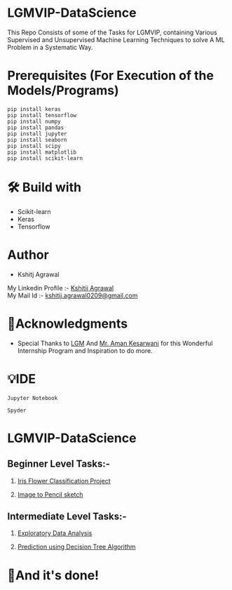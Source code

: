 # LGMVIP-DataScience
This Repo Consists of some of the Tasks for LGMVIP, containing Various Supervised and Unsupervised Machine Learning Techniques to solve A ML Problem in a Systematic Way.
# Prerequisites (For Execution of the Models/Programs)
```
pip install keras
pip install tensorflow
pip install numpy
pip install pandas
pip install jupyter
pip install seaborn
pip install scipy
pip install matplotlib
pip install scikit-learn
```

# 🛠 Build with 
* Scikit-learn
* Keras
* Tensorflow

# Author 
* Kshitj Agrawal

My Linkedin Profile :- [Kshitij Agrawal](https://www.linkedin.com/in/kshitij-agrawal-3a557814b/)<br>
My Mail Id :- kshitij.agrawal0209@gmail.com

# 🙏Acknowledgments
* Special Thanks to [LGM](https://www.linkedin.com/company/letsgrowmore/) And [Mr. Aman Kesarwani](https://www.linkedin.com/in/~amankesarwani/) for this Wonderful Internship Program and Inspiration to do more.

# 💡IDE 
```
Jupyter Notebook
```
```
Spyder
```

# LGMVIP-DataScience <br>

## Beginner Level Tasks:-

1. [Iris Flower Classification Project](https://github.com/kshitij0209ag/LGMVIP-DataScience/tree/master/Task-1)

2. [Image to Pencil sketch](https://github.com/kshitij0209ag/LGMVIP-DataScience/tree/master/Task-2)

## Intermediate Level Tasks:-

1. [Exploratory Data Analysis](https://github.com/kshitij0209ag/LGMVIP-DataScience/tree/master/Task-3)

2. [Prediction using Decision Tree Algorithm](https://github.com/kshitij0209ag/LGMVIP-DataScience/tree/master/Task-4)

# 👏And it's done!
